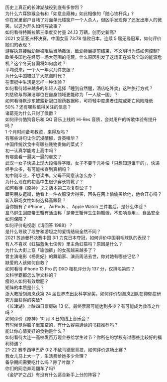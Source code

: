 历史上真正的长津湖战役到底有多惨烈？  
为什么六耳猕猴会有和「如意金箍棒」如此相像的「随心铁杆兵」?  
你在家里窗户目睹了对面单元楼窗户一个人杀人，但凶手发现你了还发出瘆人的微笑。以这为开头如何写故事？  
如何看待特斯拉第三季度交付量 24.13 万辆，创历史新高?  
2021 女篮亚洲杯决赛，中国女篮 73:78 惜败日本，连续 5 届无缘冠军，如何评价她们的表现？  
游客执意接触幼狮被阻后当场撒泼，致幼狮展提前结束，不文明行为该如何控制?  
欧美多国也在经历一场大范围的电荒，什么原因引发了这场正在波及全球的能源危机？这个冬天各国将如何度过？  
平均说来，一个人一年买几件衣服？  
为什么中国错过了大航海时代？  
在潜艇中生活是怎样一种体验？  
如何看待越来越多的年轻人选择「睡到自然醒，酒店吃外卖」这种旅行方式？  
刘慈欣与郑渊洁哪位在自身领域更能称为「一人敌一国」？  
如何看待默沙东披露新冠口服药数据称，可将轻中度患者住院或死亡风险降低 50%？还有哪些值得关注的信息？  
诸葛亮为什么只封了侯爵？  
如何评价酷狗音乐和 QQ 音乐上线的 Hi-Res 音质，会对用户的听歌体验有提升吗？  
1 个月时间备考教资，来得及吗？  
有哪些诗句让你沉浸醲郁，含英咀华？  
中国传统饮食中有哪些贱物贵做的菜式？  
初一认真学能考上高中吗？  
有哪些看一遍哭一遍的虐文？  
武汉一女子快递上现大段侮辱字眼，女子不要千元补偿「只想知道谁干的」，快递经手众多，有可能核查到真相吗？  
初中刚毕业，不想读书，父母不同意该怎么办？  
为什么现在的初高中生很少穿长筒靴了？  
如何看待《原神》 2.2 版本第二次复刻公子？  
跟男朋友逛街，他看上一件衣服没舍得买，回头在网上偷偷买给他，他会开心吗？  
新入职场女性如何选择高跟鞋？  
当你拥有了 iPhone 、 AirPods 、 Apple Watch 三件套后，是什么体验？  
盒马鲜生回应帝王蟹有活虫称「是帝王蟹伴生生物蟹蛭，不影响食用」，食品安全如何保障？  
如何评价电视剧《请回答 1988》？  
是什么导致了段誉和游坦之的爱情结局全然不同？  
2021 苏迪曼杯决赛中国 3:1 力克日本夺冠，如何评价中国羽毛球队的表现？  
有人不喜欢《虹猫蓝兔七侠传》里主角虹猫吗？原因是什么？  
为什么大街上穿「瑜伽裤」的女孩越来越多了？  
曾主演电影《杨贵妃》的舞蹈家、演员周洁去世，你对她有哪些记忆？  
缺爱的人该如何自救？  
如何看待 iPhone 13  Pro 的 DXO 相机评分为 137 分，仅排名第四？  
文科学霸都怎么学文科的？  
瘦的人如何有效增肥？  
矩阵的本质是什么？  
浙大教授胡海岚获第 24 届世界杰出女科学家奖，如何评价胡海岚团队在抑郁症研究方面获得的突破?  
《长津湖》上映四日票房破 13 亿，最终票房可能达到多少？有可能成为救市之作吗？  
如何评价《原神》10 月 3 日的线上音乐会？  
有时候觉得脑子里空空的，有什么容易通读的书籍推荐吗？  
能让你心情变好的食物是什么？  
如何看待大连一高校发百万现金券给学生过节？你所在的学校有过哪些比较好的福利待遇？  
21-22 赛季西甲巴萨 0:2 不敌马德里竞技，如何评价这场比赛？  
我女儿马上大一了，生活费给她多少合理？  
备孕期间需要吃什么吗？除了叶酸？  
你们的网恋奔现翻车了吗?  
《金铲铲之战》有没有什么适合新手上分的阵容？  
